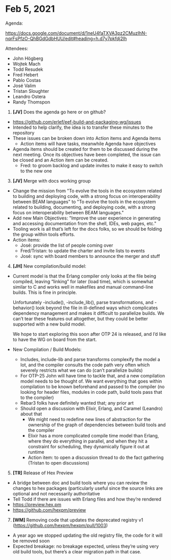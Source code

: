 # Feb 5, 2021

Agenda:

https://docs.google.com/document/d/1neU4faTXVA3pz2CMuzIhN-nqrFsPfzO-QhBGdGdbHUU/edit#heading=h.d7y7pkfdj2lh

Attendees:

- John Högberg
- Wojtek Mach
- Todd Resudek
- Fred Hebert
- Pablo Costas
- José Valim
- Tristan Sloughter
- Leandro Ostera
- Randy Thomspon

1. **[JV]** Does the agenda go here or on github?

- https://github.com/erlef/eef-build-and-packaging-wg/issues 
- Intended to help clarify, the idea is to transfer these minutes to the repository
- These issues can be broken down into Action items and Agenda items
  - Action items will have tasks, meanwhile Agenda have objectives
- Agenda items should be created for them to be discussed during the next meeting. Once its objectives have been completed, the issue can be closed and an Action item can be created.
  - Fred: to groom backlog and update invites to make it easy to switch to the new one 

3. **[JV]** Merge with docs working group

- Change the mission from "To evolve the tools in the ecosystem related to building and deploying code, with a strong focus on interoperability between BEAM languages" to "To evolve the tools in the ecosystem related to building, documenting, and deploying code, with a strong focus on interoperability between BEAM languages."
- Add new Main Objectives: "Improve the user experience in generating and accessing documentation from the shell, IDEs, web pages, etc."
- Tooling work is all that’s left for the docs folks, so we should be folding the group within tools efforts.
- Action items:
  - José: provide the list of people coming over
  - Fred/Tristan: to update the charter and invite lists to events
  - José: sync with board members to announce the merger and stuff

4. **[JH]** New compilation/build model:

- Current model is that the Erlang compiler only looks at the file being compiled, leaving “linking” for later (load time), which is somewhat similar to C and works well in makefiles and manual command-line builds. This is fine in principle.

  Unfortunately -include(), -include_lib(), parse transformations, and -behavior() look beyond the file in ill-defined ways which complicates dependency management and makes it difficult to parallelize builds. We can’t tear these features out altogether, but they could be better supported with a new build model.

  We hope to start exploring this soon after OTP 24 is released, and I’d like to have the WG on board from the start.
- New Compilation / Build Models:
  - Includes, include-lib and parse transforms complexify the model a lot, and the compiler consults the code path very often which severely restricts what we can do (can’t parallelize builds)
  - For OTP-25 John will have time to tackle that, and a new compilation model needs to be thought of. We want everything that goes within compilation to be known beforehand and passed to the compiler (no looking for header files, modules in code path, build tools pass that to the compiler)
  - Rebar3 folks have definitely wanted that; any prior art
  - Should open a discussion with Elixir, Erlang, and Caramel (Leandro) about that
    - We might need to redefine new lines of abstraction for the ownership of the graph of dependencies between build tools and the compiler
    - Elixir has a more complicated compile time model than Erlang, where they do everything in parallel, and when they hit a constraint for scheduling, they dynamically figure it out at runtime
    - Action item: to open a discussion thread to do the fact gathering (Tristan to open discussions)

5. **[TR]** Release of Hex Preview

- A bridge between doc and build tools where you can review the changes to hex packages (particularly useful since the source links are optional and not necessarily authoritative
- Tell Todd if there are issues with Erlang files and how they’re rendered
- https://preview.hex.pm
- https://github.com/hexpm/preview

7. **[WM]** Removing code that updates the deprecated registry v1 (https://github.com/hexpm/hexpm/pull/1003)

- A year ago we stopped updating the old registry file, the code for it will be removed soon
- Expected breakage: no breakage expected, unless they’re using very old build tools, but there’s a clear migration path in that case.
